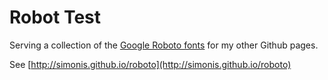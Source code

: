 # Robot Test

Serving a collection of the [Google Roboto fonts](https://fonts.google.com/?query=Roboto) for my other Github pages.

See [http://simonis.github.io/roboto](http://simonis.github.io/roboto)
